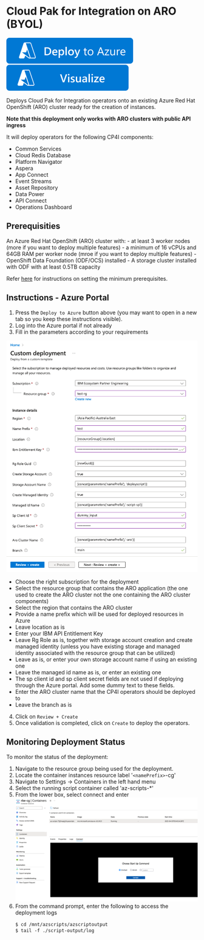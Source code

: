 # Cloud Pak for Integration on ARO (BYOL)

[![Deploy To Azure](https://raw.githubusercontent.com/Azure/azure-quickstart-templates/master/1-CONTRIBUTION-GUIDE/images/deploytoazure.svg?sanitize=true)](https://portal.azure.com/#create/Microsoft.Template/uri/https%3A%2F%2Fraw.githubusercontent.com%2Fibm-ecosystem-lab%2Fazure-arm-templates%2Fmain%2Fibm-products%2Fcp4i%2Fazuredeploy.json)
[![Visualize](https://raw.githubusercontent.com/Azure/azure-quickstart-templates/master/1-CONTRIBUTION-GUIDE/images/visualizebutton.svg?sanitize=true)](http://armviz.io/#/?load=https%3A%2F%2Fraw.githubusercontent.com%2Fibm-ecosystem-lab%2Fazure-arm-templates%2Fmain%2Fibm-products%2Fcp4i%2Fazuredeploy.json)

Deploys Cloud Pak for Integration operators onto an existing Azure Red Hat OpenShift (ARO) cluster ready for the creation of instances.

**Note that this deployment only works with ARO clusters with public API ingress**

It will deploy operators for the following CP4I components:
- Common Services
- Cloud Redis Database
- Platform Navigator
- Aspera
- App Connect
- Event Streams
- Asset Repository
- Data Power
- API Connect
- Operations Dashboard

## Prerequisities

An Azure Red Hat OpenShift (ARO) cluster with:
    - at least 3 worker nodes (more if you want to deploy multiple features)
    - a minimum of 16 vCPUs and 64GB RAM per worker node (mroe if you want to deploy multiple features)
    - OpenShift Data Foundation (ODF/OCS) installed 
    - A storage cluster installed with ODF with at least 0.5TB capacity

Refer [here](./prereq-instructions.md) for instructions on setting the minimum prerequisites.

## Instructions - Azure Portal

1. Press the `Deploy to Azure` button above (you may want to open in a new tab so you keep these instructions visible).
2. Log into the Azure portal if not already
3. Fill in the parameters according to your requirements

![Deploy Parameters](images/parameters.png "parameters")

- Choose the right subscription for the deployment
- Select the resource group that contains the ARO application (the one used to create the ARO cluster not the one containing the ARO cluster components)
- Select the region that contains the ARO cluster
- Provide a name prefix which will be used for deployed resources in Azure
- Leave location as is
- Enter your IBM API Entitlement Key
- Leave Rg Role as is, together with storage account creation and create managed identity (unless you have existing storage and managed identity associated with the resource group that can be utilized)
- Leave as is, or enter your own storage account name if using an existing one
- Leave the managed id name as is, or enter an existing one
- The sp client id and sp client secret fields are not used if deploying through the Azure portal. Add some dummy text to these fields.
- Enter the ARO cluster name that the CP4I operators should be deployed to
- Leave the branch as is

4. Click on `Review + Create`
5. Once validation is completed, click on `Create` to deploy the operators.

## Monitoring Deployment Status

To monitor the status of the deployment:

1. Navigate to the resource group being used for the deployment. 
2. Locate the container instances resource label '`<namePrefix>`-cg'
3. Navigate to Settings -> Containers in the left hand menu
4. Select the running script container called 'az-scripts-*'
5. From the lower box, select connect and enter
![Container Access](images/container-access.png "container-access")
6. From the command prompt, enter the following to access the deployment logs
    ```shell
    $ cd /mnt/azscripts/azscriptoutput
    $ tail -f ./script-output/log
    ```
